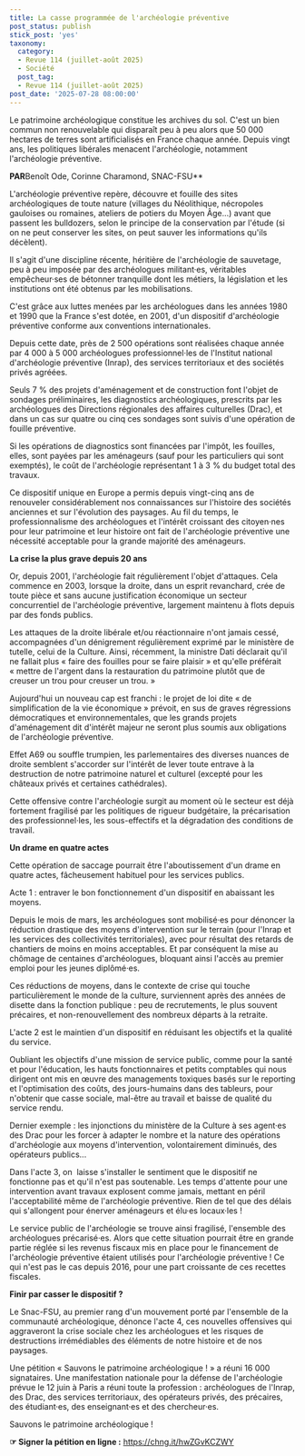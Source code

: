 ```yaml
---
title: La casse programmée de l'archéologie préventive
post_status: publish
stick_post: 'yes'
taxonomy:
  category:
  - Revue 114 (juillet-août 2025)
  - Société
  post_tag:
  - Revue 114 (juillet-août 2025)
post_date: '2025-07-28 08:00:00'
---
```


Le patrimoine archéologique constitue les archives du sol. C'est un bien commun non renouvelable qui disparaît peu à peu alors que 50 000 hectares de terres sont artificialisés en France chaque année. Depuis vingt ans, les politiques libérales menacent l'archéologie, notamment l'archéologie préventive.

**PAR**Benoît Ode, Corinne Charamond, SNAC-FSU**

L'archéologie préventive repère, découvre et fouille des sites archéologiques de toute nature (villages du Néolithique, nécropoles gauloises ou romaines, ateliers de potiers du Moyen Âge...) avant que passent les bulldozers, selon le principe de la conservation par l'étude (si on ne peut conserver les sites, on peut sauver les informations qu'ils décèlent).

Il s'agit d'une discipline récente, héritière de l'archéologie de sauvetage, peu à peu imposée par des archéologues militant·es, véritables empêcheur·ses de bétonner tranquille dont les métiers, la législation et les institutions ont été obtenus par les mobilisations.

C'est grâce aux luttes menées par les archéologues dans les années 1980 et 1990 que la France s'est dotée, en 2001, d'un dispositif d'archéologie préventive conforme aux conventions internationales.

Depuis cette date, près de 2 500 opérations sont réalisées chaque année par 4 000 à 5 000 archéologues professionnel·les de l'Institut national d'archéologie préventive (Inrap), des services territoriaux et des sociétés privés agréées.

Seuls 7 % des projets d'aménagement et de construction font l'objet de sondages préliminaires, les diagnostics archéologiques, prescrits par les archéologues des Directions régionales des affaires culturelles (Drac), et dans un cas sur quatre ou cinq ces sondages sont suivis d'une opération de fouille préventive.

Si les opérations de diagnostics sont financées par l'impôt, les fouilles, elles, sont payées par les aménageurs (sauf pour les particuliers qui sont exemptés), le coût de l'archéologie représentant 1 à 3 % du budget total des travaux.

Ce dispositif unique en Europe a permis depuis vingt-cinq ans de renouveler considérablement nos connaissances sur l'histoire des sociétés anciennes et sur l'évolution des paysages. Au fil du temps, le professionnalisme des archéologues et l'intérêt croissant des citoyen·nes pour leur patrimoine et leur histoire ont fait de l'archéologie préventive une nécessité acceptable pour la grande majorité des aménageurs.

**La crise la plus grave depuis 20 ans**

Or, depuis 2001, l'archéologie fait régulièrement l'objet d'attaques. Cela commence en 2003, lorsque la droite, dans un esprit revanchard, crée de toute pièce et sans aucune justification économique un secteur concurrentiel de l'archéologie préventive, largement maintenu à flots depuis par des fonds publics.

Les attaques de la droite libérale et/ou réactionnaire n'ont jamais cessé, accompagnées d'un dénigrement régulièrement exprimé par le ministère de tutelle, celui de la Culture. Ainsi, récemment, la ministre Dati déclarait qu'il ne fallait plus « faire des fouilles pour se faire plaisir » et qu'elle préférait « mettre de l'argent dans la restauration du patrimoine plutôt que de creuser un trou pour creuser un trou. »

Aujourd'hui un nouveau cap est franchi : le projet de loi dite « de simplification de la vie économique » prévoit, en sus de graves régressions démocratiques et environnementales, que les grands projets d'aménagement dit d'intérêt majeur ne seront plus soumis aux obligations de l'archéologie préventive.

Effet A69 ou souffle trumpien, les parlementaires des diverses nuances de droite semblent s'accorder sur l'intérêt de lever toute entrave à la destruction de notre patrimoine naturel et culturel (excepté pour les châteaux privés et certaines cathédrales).

Cette offensive contre l'archéologie surgit au moment où le secteur est déjà fortement fragilisé par les politiques de rigueur budgétaire, la précarisation des professionnel·les, les sous-effectifs et la dégradation des conditions de travail.

**Un drame en quatre actes**

Cette opération de saccage pourrait être l'aboutissement d'un drame en quatre actes, fâcheusement habituel pour les services publics.

Acte 1 : entraver le bon fonctionnement d'un dispositif en abaissant les moyens.

Depuis le mois de mars, les archéologues sont mobilisé·es pour dénoncer la réduction drastique des moyens d'intervention sur le terrain (pour l'Inrap et les services des collectivités territoriales), avec pour résultat des retards de chantiers de moins en moins acceptables. Et par conséquent la mise au chômage de centaines d'archéologues, bloquant ainsi l'accès au premier emploi pour les jeunes diplômé·es.

Ces réductions de moyens, dans le contexte de crise qui touche particulièrement le monde de la culture, surviennent après des années de disette dans la fonction publique : peu de recrutements, le plus souvent précaires, et non-renouvellement des nombreux départs à la retraite.

L'acte 2 est le maintien d'un dispositif en réduisant les objectifs et la qualité du service.

Oubliant les objectifs d'une mission de service public, comme pour la santé et pour l'éducation, les hauts fonctionnaires et petits comptables qui nous dirigent ont mis en œuvre des managements toxiques basés sur le reporting et l'optimisation des coûts, des jours-humains dans des tableurs, pour n'obtenir que casse sociale, mal-être au travail et baisse de qualité du service rendu.

Dernier exemple : les injonctions du ministère de la Culture à ses agent·es des Drac pour les forcer à adapter le nombre et la nature des opérations d'archéologie aux moyens d'intervention, volontairement diminués, des opérateurs publics... 

Dans l'acte 3, on  laisse s'installer le sentiment que le dispositif ne fonctionne pas et qu'il n'est pas soutenable. Les temps d'attente pour une intervention avant travaux explosent comme jamais, mettant en péril l'acceptabilité même de l'archéologie préventive. Rien de tel que des délais qui s'allongent pour énerver aménageurs et élu·es locaux·les !

Le service public de l'archéologie se trouve ainsi fragilisé, l'ensemble des archéologues précarisé·es. Alors que cette situation pourrait être en grande partie réglée si les revenus fiscaux mis en place pour le financement de l'archéologie préventive étaient utilisés pour l'archéologie préventive ! Ce qui n'est pas le cas depuis 2016, pour une part croissante de ces recettes fiscales.

**Finir par casser le dispositif ?**

Le Snac-FSU, au premier rang d'un mouvement porté par l'ensemble de la communauté archéologique, dénonce l'acte 4, ces nouvelles offensives qui aggraveront la crise sociale chez les archéologues et les risques de destructions irrémédiables des éléments de notre histoire et de nos paysages.

Une pétition « Sauvons le patrimoine archéologique ! » a réuni 16 000 signataires. Une manifestation nationale pour la défense de l'archéologie prévue le 12 juin à Paris a réuni toute la profession : archéologues de l'Inrap, des Drac, des services territoriaux, des opérateurs privés, des précaires, des étudiant·es, des enseignant·es et des chercheur·es.

Sauvons le patrimoine archéologique !

**☞ Signer la pétition en ligne :**
https://chng.it/hwZGvKCZWY